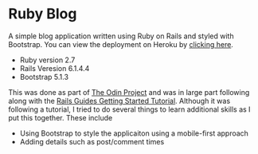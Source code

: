 # Ruby Blog

A simple blog application written using Ruby on Rails and styled with Bootstrap. You can view the deployment on Heroku by [clicking here](https://enigmatic-springs-42421.herokuapp.com/).

* Ruby version 2.7
* Rails Veresion 6.1.4.4
* Bootstrap 5.1.3

This was done as part of [The Odin Project](https://www.TheOdinProject.com) and was in large part following along with the [Rails Guides Getting Started Tutorial](https://guides.rubyonrails.org/v6.1/getting_started.html). Although it was following a tutorial, I tried to do several things to learn additional skills as I put this together. These include

* Using Bootstrap to style the applicaiton using a mobile-first approach
* Adding details such as post/comment times
